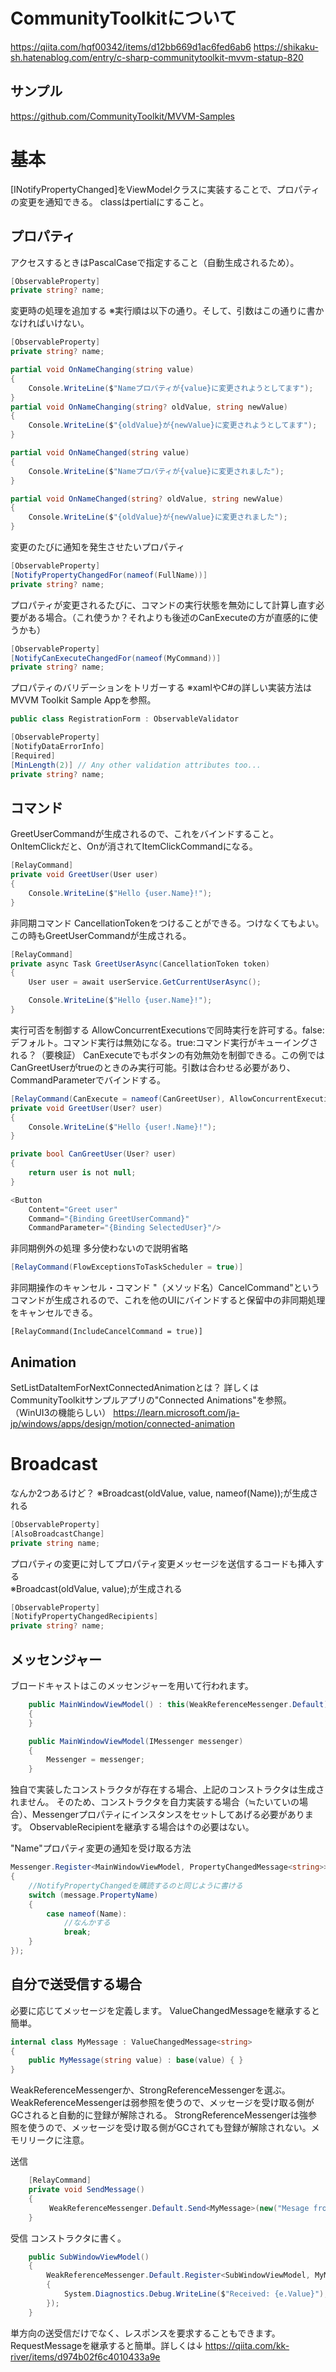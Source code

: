 ﻿# CommunityToolkitについて
https://qiita.com/hqf00342/items/d12bb669d1ac6fed6ab6
https://shikaku-sh.hatenablog.com/entry/c-sharp-communitytoolkit-mvvm-statup-820

## サンプル
https://github.com/CommunityToolkit/MVVM-Samples

# 基本
[INotifyPropertyChanged]をViewModelクラスに実装することで、プロパティの変更を通知できる。
classはpertialにすること。

## プロパティ
アクセスするときはPascalCaseで指定すること（自動生成されるため）。
```csharp
[ObservableProperty]
private string? name;
```

変更時の処理を追加する
※実行順は以下の通り。そして、引数はこの通りに書かなければいけない。
```csharp
[ObservableProperty]
private string? name;

partial void OnNameChanging(string value)
{
    Console.WriteLine($"Nameプロパティが{value}に変更されようとしてます");
}
partial void OnNameChanging(string? oldValue, string newValue)
{
    Console.WriteLine($"{oldValue}が{newValue}に変更されようとしてます");
}

partial void OnNameChanged(string value)
{
    Console.WriteLine($"Nameプロパティが{value}に変更されました");
}

partial void OnNameChanged(string? oldValue, string newValue)
{
    Console.WriteLine($"{oldValue}が{newValue}に変更されました");
}
```

変更のたびに通知を発生させたいプロパティ
```csharp
[ObservableProperty]
[NotifyPropertyChangedFor(nameof(FullName))]
private string? name;
```

プロパティが変更されるたびに、コマンドの実行状態を無効にして計算し直す必要がある場合。（これ使うか？それよりも後述のCanExecuteの方が直感的に使うかも）
```csharp
[ObservableProperty]
[NotifyCanExecuteChangedFor(nameof(MyCommand))]
private string? name;
```

プロパティのバリデーションをトリガーする
※xamlやC#の詳しい実装方法はMVVM Toolkit Sample Appを参照。
```csharp
public class RegistrationForm : ObservableValidator
```
```csharp
[ObservableProperty]
[NotifyDataErrorInfo]
[Required]
[MinLength(2)] // Any other validation attributes too...
private string? name;
```



## コマンド
GreetUserCommandが生成されるので、これをバインドすること。
OnItemClickだと、Onが消されてItemClickCommandになる。
```csharp
[RelayCommand]
private void GreetUser(User user)
{
    Console.WriteLine($"Hello {user.Name}!");
}
```

非同期コマンド
CancellationTokenをつけることができる。つけなくてもよい。
この時もGreetUserCommandが生成される。
```csharp
[RelayCommand]
private async Task GreetUserAsync(CancellationToken token)
{
    User user = await userService.GetCurrentUserAsync();

    Console.WriteLine($"Hello {user.Name}!");
}
```

実行可否を制御する
AllowConcurrentExecutionsで同時実行を許可する。false:デフォルト。コマンド実行は無効になる。true:コマンド実行がキューイングされる？（要検証）
CanExecuteでもボタンの有効無効を制御できる。この例ではCanGreetUserがtrueのときのみ実行可能。引数は合わせる必要があり、CommandParameterでバインドする。
```csharp
[RelayCommand(CanExecute = nameof(CanGreetUser), AllowConcurrentExecutions = false)]
private void GreetUser(User? user)
{
    Console.WriteLine($"Hello {user!.Name}!");
}

private bool CanGreetUser(User? user)
{
    return user is not null;
}

<Button
    Content="Greet user"
    Command="{Binding GreetUserCommand}"
    CommandParameter="{Binding SelectedUser}"/>
```

非同期例外の処理
多分使わないので説明省略
```csharp
[RelayCommand(FlowExceptionsToTaskScheduler = true)]
```

非同期操作のキャンセル・コマンド
"（メソッド名）CancelCommand"というコマンドが生成されるので、これを他のUIにバインドすると保留中の非同期処理をキャンセルできる。
```
[RelayCommand(IncludeCancelCommand = true)]
```

## Animation
SetListDataItemForNextConnectedAnimationとは？
詳しくはCommunityToolkitサンプルアプリの"Connected Animations"を参照。（WinUI3の機能らしい）
https://learn.microsoft.com/ja-jp/windows/apps/design/motion/connected-animation


# Broadcast
なんか2つあるけど？
※Broadcast(oldValue, value, nameof(Name));が生成される
```csharp
[ObservableProperty]
[AlsoBroadcastChange]
private string name;
```

プロパティの変更に対してプロパティ変更メッセージを送信するコードも挿入する  
※Broadcast(oldValue, value);が生成される
```csharp
[ObservableProperty]
[NotifyPropertyChangedRecipients]
private string? name;
```

## メッセンジャー
ブロードキャストはこのメッセンジャーを用いて行われます。
```csharp
    public MainWindowViewModel() : this(WeakReferenceMessenger.Default)
    {
    }

    public MainWindowViewModel(IMessenger messenger)
    {
        Messenger = messenger;
    }
```
独自で実装したコンストラクタが存在する場合、上記のコンストラクタは生成されません。
そのため、コンストラクタを自力実装する場合（≒たいていの場合）、Messengerプロパティにインスタンスをセットしてあげる必要があります。
ObservableRecipientを継承する場合は↑の必要はない。

"Name"プロパティ変更の通知を受け取る方法
```csharp
Messenger.Register<MainWindowViewModel, PropertyChangedMessage<string>>(this, static (recipient, message) =>
{
    //NotifyPropertyChangedを購読するのと同じように書ける
    switch (message.PropertyName)
    {
        case nameof(Name):
            //なんかする
            break;
    }
});
```

## 自分で送受信する場合
必要に応じてメッセージを定義します。
ValueChangedMessage<T>を継承すると簡単。
```csharp
internal class MyMessage : ValueChangedMessage<string>
{
    public MyMessage(string value) : base(value) { }
}
```

WeakReferenceMessengerか、StrongReferenceMessengerを選ぶ。
WeakReferenceMessengerは弱参照を使うので、メッセージを受け取る側がGCされると自動的に登録が解除される。
StrongReferenceMessengerは強参照を使うので、メッセージを受け取る側がGCされても登録が解除されない。メモリリークに注意。

送信
```csharp
    [RelayCommand]
    private void SendMessage()
    {
       　WeakReferenceMessenger.Default.Send<MyMessage>(new("Mesage from MainWindowViewModel"));
    }
```

受信
コンストラクタに書く。
```csharp
    public SubWindowViewModel()
    {
        WeakReferenceMessenger.Default.Register<SubWindowViewModel, MyMessage>(this, static (s, e) =>
        {
            System.Diagnostics.Debug.WriteLine($"Received: {e.Value}");
        });
    }
```

単方向の送受信だけでなく、レスポンスを要求することもできます。
RequestMessage<T>を継承すると簡単。詳しくは↓
https://qiita.com/kk-river/items/d974b02f6c4010433a9e

